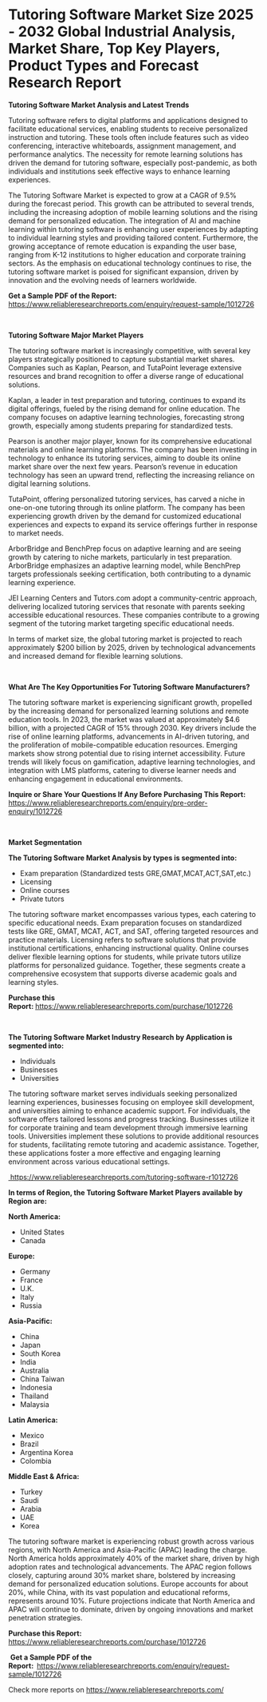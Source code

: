 <p><h1>Tutoring Software Market Size 2025 - 2032 Global Industrial Analysis, Market Share, Top Key Players, Product Types and Forecast Research Report</h1></p><p><strong>Tutoring Software Market Analysis and Latest Trends</strong></p>
<p><p>Tutoring software refers to digital platforms and applications designed to facilitate educational services, enabling students to receive personalized instruction and tutoring. These tools often include features such as video conferencing, interactive whiteboards, assignment management, and performance analytics. The necessity for remote learning solutions has driven the demand for tutoring software, especially post-pandemic, as both individuals and institutions seek effective ways to enhance learning experiences.</p><p>The Tutoring Software Market is expected to grow at a CAGR of 9.5% during the forecast period. This growth can be attributed to several trends, including the increasing adoption of mobile learning solutions and the rising demand for personalized education. The integration of AI and machine learning within tutoring software is enhancing user experiences by adapting to individual learning styles and providing tailored content. Furthermore, the growing acceptance of remote education is expanding the user base, ranging from K-12 institutions to higher education and corporate training sectors. As the emphasis on educational technology continues to rise, the tutoring software market is poised for significant expansion, driven by innovation and the evolving needs of learners worldwide.</p></p>
<p><strong>Get a Sample PDF of the Report:&nbsp;</strong> <a href="https://www.reliableresearchreports.com/enquiry/request-sample/1012726?utm_campaign=3290&utm_medium=2&utm_source=Github&utm_content=ia&utm_term=06032025&utm_id=tutoring-software">https://www.reliableresearchreports.com/enquiry/request-sample/1012726</a></p>
<p>&nbsp;</p>
<p><strong>Tutoring Software Major Market Players</strong></p>
<p><p>The tutoring software market is increasingly competitive, with several key players strategically positioned to capture substantial market shares. Companies such as Kaplan, Pearson, and TutaPoint leverage extensive resources and brand recognition to offer a diverse range of educational solutions.</p><p>Kaplan, a leader in test preparation and tutoring, continues to expand its digital offerings, fueled by the rising demand for online education. The company focuses on adaptive learning technologies, forecasting strong growth, especially among students preparing for standardized tests.</p><p>Pearson is another major player, known for its comprehensive educational materials and online learning platforms. The company has been investing in technology to enhance its tutoring services, aiming to double its online market share over the next few years. Pearson’s revenue in education technology has seen an upward trend, reflecting the increasing reliance on digital learning solutions.</p><p>TutaPoint, offering personalized tutoring services, has carved a niche in one-on-one tutoring through its online platform. The company has been experiencing growth driven by the demand for customized educational experiences and expects to expand its service offerings further in response to market needs.</p><p>ArborBridge and BenchPrep focus on adaptive learning and are seeing growth by catering to niche markets, particularly in test preparation. ArborBridge emphasizes an adaptive learning model, while BenchPrep targets professionals seeking certification, both contributing to a dynamic learning experience.</p><p>JEI Learning Centers and Tutors.com adopt a community-centric approach, delivering localized tutoring services that resonate with parents seeking accessible educational resources. These companies contribute to a growing segment of the tutoring market targeting specific educational needs.</p><p>In terms of market size, the global tutoring market is projected to reach approximately $200 billion by 2025, driven by technological advancements and increased demand for flexible learning solutions.</p></p>
<p>&nbsp;</p>
<p><strong>What Are The Key Opportunities For Tutoring Software Manufacturers?</strong></p>
<p><p>The tutoring software market is experiencing significant growth, propelled by the increasing demand for personalized learning solutions and remote education tools. In 2023, the market was valued at approximately $4.6 billion, with a projected CAGR of 15% through 2030. Key drivers include the rise of online learning platforms, advancements in AI-driven tutoring, and the proliferation of mobile-compatible education resources. Emerging markets show strong potential due to rising internet accessibility. Future trends will likely focus on gamification, adaptive learning technologies, and integration with LMS platforms, catering to diverse learner needs and enhancing engagement in educational environments.</p></p>
<p><strong>Inquire or Share Your Questions If Any Before Purchasing This Report:</strong> <a href="https://www.reliableresearchreports.com/enquiry/pre-order-enquiry/1012726?utm_campaign=3290&utm_medium=2&utm_source=Github&utm_content=ia&utm_term=06032025&utm_id=tutoring-software">https://www.reliableresearchreports.com/enquiry/pre-order-enquiry/1012726</a></p>
<p>&nbsp;</p>
<p><strong>Market Segmentation</strong></p>
<p><strong>The Tutoring Software Market Analysis by types is segmented into:</strong></p>
<p><ul><li>Exam preparation (Standardized tests GRE,GMAT,MCAT,ACT,SAT,etc.)</li><li>Licensing</li><li>Online courses</li><li>Private tutors</li></ul></p>
<p><p>The tutoring software market encompasses various types, each catering to specific educational needs. Exam preparation focuses on standardized tests like GRE, GMAT, MCAT, ACT, and SAT, offering targeted resources and practice materials. Licensing refers to software solutions that provide institutional certifications, enhancing instructional quality. Online courses deliver flexible learning options for students, while private tutors utilize platforms for personalized guidance. Together, these segments create a comprehensive ecosystem that supports diverse academic goals and learning styles.</p></p>
<p><strong>Purchase this Report:&nbsp;</strong><a href="https://www.reliableresearchreports.com/purchase/1012726?utm_campaign=3290&utm_medium=2&utm_source=Github&utm_content=ia&utm_term=06032025&utm_id=tutoring-software">https://www.reliableresearchreports.com/purchase/1012726</a></p>
<p>&nbsp;</p>
<p><strong>The Tutoring Software Market Industry Research by Application is segmented into:</strong></p>
<p><ul><li>Individuals</li><li>Businesses</li><li>Universities</li></ul></p>
<p><p>The tutoring software market serves individuals seeking personalized learning experiences, businesses focusing on employee skill development, and universities aiming to enhance academic support. For individuals, the software offers tailored lessons and progress tracking. Businesses utilize it for corporate training and team development through immersive learning tools. Universities implement these solutions to provide additional resources for students, facilitating remote tutoring and academic assistance. Together, these applications foster a more effective and engaging learning environment across various educational settings.</p></p>
<p><a href="https://www.reliableresearchreports.com/tutoring-software-r1012726?utm_campaign=3290&utm_medium=2&utm_source=Github&utm_content=ia&utm_term=06032025&utm_id=tutoring-software">&nbsp;https://www.reliableresearchreports.com/tutoring-software-r1012726</a></p>
<p><strong>In terms of Region, the Tutoring Software Market Players available by Region are:</strong></p>
<p>
    <p> <strong> North America: </strong>
        <ul>
            <li>United States</li>
            <li>Canada</li>
        </ul>
        </p> 
    <p> <strong> Europe: </strong>
        <ul>
            <li>Germany</li>
            <li>France</li>
            <li>U.K.</li>
            <li>Italy</li>
            <li>Russia</li>
        </ul>
        </p> 
    <p> <strong> Asia-Pacific: </strong>
        <ul>
            <li>China</li>
            <li>Japan</li>
            <li>South Korea</li>
            <li>India</li>
            <li>Australia</li>
            <li>China Taiwan</li>
            <li>Indonesia</li>
            <li>Thailand</li>
            <li>Malaysia</li>
        </ul>
        </p> 
    <p> <strong> Latin America: </strong>
        <ul>
            <li>Mexico</li>
            <li>Brazil</li>
            <li>Argentina Korea</li>
            <li>Colombia</li>
        </ul>
        </p> 
    <p> <strong> Middle East & Africa: </strong>
        <ul>
            <li>Turkey</li>
            <li>Saudi</li>
            <li>Arabia</li>
            <li>UAE</li>
            <li>Korea</li>
        </ul>
    </p>
    </p>
<p><p>The tutoring software market is experiencing robust growth across various regions, with North America and Asia-Pacific (APAC) leading the charge. North America holds approximately 40% of the market share, driven by high adoption rates and technological advancements. The APAC region follows closely, capturing around 30% market share, bolstered by increasing demand for personalized education solutions. Europe accounts for about 20%, while China, with its vast population and educational reforms, represents around 10%. Future projections indicate that North America and APAC will continue to dominate, driven by ongoing innovations and market penetration strategies.</p></p>
<p><strong>Purchase this Report: </strong><a href="https://www.reliableresearchreports.com/purchase/1012726?utm_campaign=3290&utm_medium=2&utm_source=Github&utm_content=ia&utm_term=06032025&utm_id=tutoring-software">https://www.reliableresearchreports.com/purchase/1012726</a></p>
<p>&nbsp;<strong>Get a Sample PDF of the Report:&nbsp;&nbsp;</strong><a href="https://www.reliableresearchreports.com/enquiry/request-sample/1012726?utm_campaign=3290&utm_medium=2&utm_source=Github&utm_content=ia&utm_term=06032025&utm_id=tutoring-software">https://www.reliableresearchreports.com/enquiry/request-sample/1012726</a></p>
<p><strong></strong></p>
<p>Check more reports on <a href="https://www.reliableresearchreports.com/?utm_campaign=3290&utm_medium=2&utm_source=Github&utm_content=ia&utm_term=06032025&utm_id=tutoring-software">https://www.reliableresearchreports.com/</a></p>